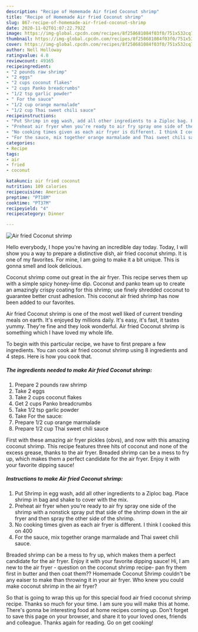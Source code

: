 ```yaml
---
description: "Recipe of Homemade Air fried Coconut shrimp"
title: "Recipe of Homemade Air fried Coconut shrimp"
slug: 867-recipe-of-homemade-air-fried-coconut-shrimp
date: 2020-11-02T01:07:22.792Z
image: https://img-global.cpcdn.com/recipes/8f258681084f03f0/751x532cq70/air-fried-coconut-shrimp-recipe-main-photo.jpg
thumbnail: https://img-global.cpcdn.com/recipes/8f258681084f03f0/751x532cq70/air-fried-coconut-shrimp-recipe-main-photo.jpg
cover: https://img-global.cpcdn.com/recipes/8f258681084f03f0/751x532cq70/air-fried-coconut-shrimp-recipe-main-photo.jpg
author: Nell Holloway
ratingvalue: 4.8
reviewcount: 49165
recipeingredient:
- "2 pounds raw shrimp"
- "2 eggs"
- "2 cups coconut flakes"
- "2 cups Panko breadcrumbs"
- "1/2 tsp garlic powder"
- " For the sauce"
- "1/2 cup orange marmalade"
- "1/2 cup Thai sweet chili sauce"
recipeinstructions:
- "Put Shrimp in egg wash, add all other ingredients to a Ziploc bag. Place shrimp in bag and shake to cover with the mix."
- "Preheat air fryer when you’re ready to air fry spray one side of the shrimp with a nonstick spray put that side of the shrimp down in the air fryer and then spray the other side of the shrimp."
- "No cooking times given as each air fryer is different. I think I cooked this on 400"
- "For the sauce, mix together orange marmalade and Thai sweet chili sauce."
categories:
- Recipe
tags:
- air
- fried
- coconut

katakunci: air fried coconut 
nutrition: 109 calories
recipecuisine: American
preptime: "PT18M"
cooktime: "PT37M"
recipeyield: "4"
recipecategory: Dinner

---
```



![Air fried Coconut shrimp](https://img-global.cpcdn.com/recipes/8f258681084f03f0/751x532cq70/air-fried-coconut-shrimp-recipe-main-photo.jpg)

Hello everybody, I hope you're having an incredible day today. Today, I will show you a way to prepare a distinctive dish, air fried coconut shrimp. It is one of my favorites. For mine, I am going to make it a bit unique. This is gonna smell and look delicious.

Coconut shrimp come out great in the air fryer. This recipe serves them up with a simple spicy honey-lime dip. Coconut and panko team up to create an amazingly crispy coating for this shrimp; use finely shredded coconut to guarantee better crust adhesion. This coconut air fried shrimp has now been added to our favorites.

Air fried Coconut shrimp is one of the most well liked of current trending meals on earth. It's enjoyed by millions daily. It's easy, it's fast, it tastes yummy. They're fine and they look wonderful. Air fried Coconut shrimp is something which I have loved my whole life.


To begin with this particular recipe, we have to first prepare a few ingredients. You can cook air fried coconut shrimp using 8 ingredients and 4 steps. Here is how you cook that.

<!--inarticleads1-->

##### The ingredients needed to make Air fried Coconut shrimp:

1. Prepare 2 pounds raw shrimp
1. Take 2 eggs
1. Take 2 cups coconut flakes
1. Get 2 cups Panko breadcrumbs
1. Take 1/2 tsp garlic powder
1. Take  For the sauce:
1. Prepare 1/2 cup orange marmalade
1. Prepare 1/2 cup Thai sweet chili sauce


First with these amazing air fryer pickles (obvs), and now with this amazing coconut shrimp. This recipe features three hits of coconut and none of the excess grease, thanks to the air fryer. Breaded shrimp can be a mess to fry up, which makes them a perfect candidate for the air fryer. Enjoy it with your favorite dipping sauce! 

<!--inarticleads2-->

##### Instructions to make Air fried Coconut shrimp:

1. Put Shrimp in egg wash, add all other ingredients to a Ziploc bag. Place shrimp in bag and shake to cover with the mix.
1. Preheat air fryer when you’re ready to air fry spray one side of the shrimp with a nonstick spray put that side of the shrimp down in the air fryer and then spray the other side of the shrimp.
1. No cooking times given as each air fryer is different. I think I cooked this on 400
1. For the sauce, mix together orange marmalade and Thai sweet chili sauce.


Breaded shrimp can be a mess to fry up, which makes them a perfect candidate for the air fryer. Enjoy it with your favorite dipping sauce! Hi, I am new to the air fryer - question on the coconut shrimp recipe- pan fry them first in butter and then coat them?? Homemade Coconut Shrimp couldn&#39;t be any eaiser to make than throwing it in your air fryer. Who knew you could make coconut shrimp in the air fryer? 

So that is going to wrap this up for this special food air fried coconut shrimp recipe. Thanks so much for your time. I am sure you will make this at home. There's gonna be interesting food at home recipes coming up. Don't forget to save this page on your browser, and share it to your loved ones, friends and colleague. Thanks again for reading. Go on get cooking!

